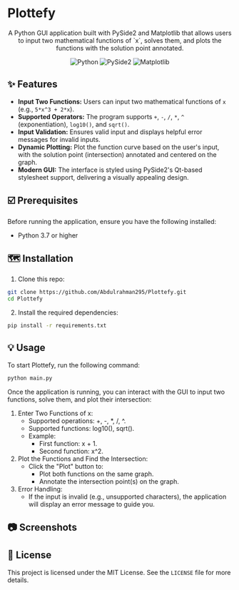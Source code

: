 # Plottefy
<div align="center">
  <p align="center">A Python GUI application built with PySide2 and Matplotlib that allows users to input two mathematical functions of `x`, solves them, and plots the functions with the solution point annotated.</p>
   <p align="center">
      <img src="https://img.shields.io/badge/Python-3776AB?style=for-the-badge&logo=python&logoColor=white" alt="Python"/>
      <img src="https://img.shields.io/badge/PySide2-41CD52?style=for-the-badge&logo=qt&logoColor=white" alt="PySide2"/>
      <img src="https://img.shields.io/badge/Matplotlib-11557C?style=for-the-badge&logo=python&logoColor=white" alt="Matplotlib"/>
   </p>
</div>


## ✨ Features
- **Input Two Functions:** Users can input two mathematical functions of `x` (e.g., `5*x^3 + 2*x`).
- **Supported Operators:** The program supports `+`, `-`, `/`, `*`, `^` (exponentiation), `log10()`, and `sqrt()`.
- **Input Validation:** Ensures valid input and displays helpful error messages for invalid inputs.
- **Dynamic Plotting:** Plot the function curve based on the user's input, with the solution point (intersection) annotated and centered on the graph.
- **Modern GUI:** The interface is styled using PySide2's Qt-based stylesheet support, delivering a visually appealing design.


## ☑️ Prerequisites
Before running the application, ensure you have the following installed:
- Python 3.7 or higher


## 🗺️ Installation
1. Clone this repo:
```Bash
git clone https://github.com/Abdulrahman295/Plottefy.git
cd Plottefy
```
2. Install the required dependencies:
```Bash
pip install -r requirements.txt
```


## 💡 Usage
To start Plottefy, run the following command:
```bash
python main.py
```

Once the application is running, you can interact with the GUI to input two functions, solve them, and plot their intersection:
1. Enter Two Functions of x:
   - Supported operations: +, -, *, /, ^.
   - Supported functions: log10(), sqrt().
   - Example:
     - First function: x + 1.
     - Second function: x^2.
3. Plot the Functions and Find the Intersection:
   - Click the "Plot" button to:
     - Plot both functions on the same graph.
     - Annotate the intersection point(s) on the graph.
4. Error Handling:
   - If the input is invalid (e.g., unsupported characters), the application will display an error message to guide you.


## 📷 Screenshots

## 📰 License
This project is licensed under the MIT License. See the `LICENSE` file for more details.
  
